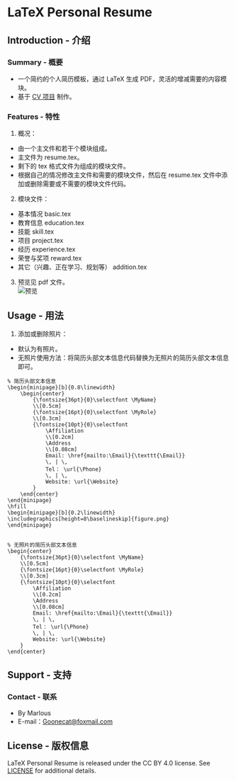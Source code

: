 # LaTeX Personal Resume
## Introduction - 介绍
### Summary - 概要  
- 一个简约的个人简历模板，通过 LaTeX 生成 PDF，灵活的增减需要的内容模块。  
- 基于 [CV 项目](https://github.com/leouieda/cv) 制作。

### Features - 特性
1. 概况：
- 由一个主文件和若干个模块组成。
- 主文件为 resume.tex。
- 剩下的 tex 格式文件为组成的模块文件。
- 根据自己的情况修改主文件和需要的模块文件，然后在 resume.tex 文件中添加或删除需要或不需要的模块文件代码。

2. 模块文件：
- 基本情况 basic.tex
- 教育信息 education.tex
- 技能 skill.tex
- 项目 project.tex
- 经历 experience.tex
- 荣誉与奖项 reward.tex
- 其它（兴趣、正在学习、规划等） addition.tex

3. 预览见 pdf 文件。  
![预览](readme_img/图1.PNG)

## Usage - 用法
1. 添加或删除照片：
- 默认为有照片。
- 无照片使用方法：将简历头部文本信息代码替换为无照片的简历头部文本信息即可。
```
% 简历头部文本信息
\begin{minipage}[b]{0.8\linewidth}
    \begin{center}
        {\fontsize{36pt}{0}\selectfont \MyName}
        \\[0.5cm]
        {\fontsize{16pt}{0}\selectfont \MyRole}
        \\[0.3cm]
        {\fontsize{10pt}{0}\selectfont
            \Affiliation
            \\[0.2cm]
            \Address
            \\[0.08cm]
            Email: \href{mailto:\Email}{\texttt{\Email}}
            \, | \,
            Tel： \url{\Phone}
            \, | \,
            Website: \url{\Website}
        }
    \end{center}
\end{minipage}
\hfill
\begin{minipage}[b]{0.2\linewidth}
\includegraphics[height=8\baselineskip]{figure.png}
\end{minipage}


% 无照片的简历头部文本信息
\begin{center}
    {\fontsize{36pt}{0}\selectfont \MyName}
    \\[0.5cm]
    {\fontsize{16pt}{0}\selectfont \MyRole}
    \\[0.3cm]
    {\fontsize{10pt}{0}\selectfont
        \Affiliation
        \\[0.2cm]
        \Address
        \\[0.08cm]
        Email: \href{mailto:\Email}{\texttt{\Email}}
        \, | \,
        Tel： \url{\Phone}
        \, | \,
        Website: \url{\Website}
    }
\end{center}
```

## Support - 支持
### Contact - 联系
- By Marlous
- E-mail：Goonecat@foxmail.com

## License - 版权信息
LaTeX Personal Resume is released under the CC BY 4.0 license. See [LICENSE](https://creativecommons.org/licenses/by/4.0/) for additional details.
